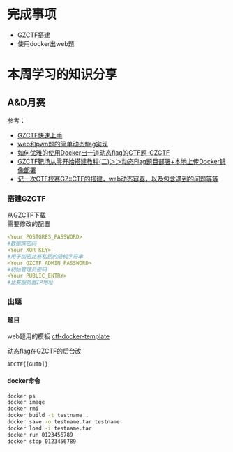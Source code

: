 # 完成事项

- GZCTF搭建
- 使用docker出web题

# 本周学习的知识分享
## A&D月赛
参考：   
- [GZCTF快速上手](https://gzctf.gzti.me/zh/guide/deployment/docker-k8s.html)
- [web和pwn题的简单动态flag实现](https://blog.csdn.net/qq_52820087/article/details/127851116)
- [如何优雅的使用Docker出一道动态flag的CTF题-GZCTF](https://sj1t.cn/2024/01/04/%E5%8A%A8%E6%80%81Flag%E5%AE%9E%E7%8E%B0/index.html)
- [GZCTF靶场从零开始搭建教程(二)＞＞动态Flag题目部署+本地上传Docker镜像部署](https://blog.csdn.net/qq_39673370/article/details/140711518?spm=1001.2014.3001.5502)
- [记一次CTF校赛GZ::CTF的搭建，web动态容器，以及包含遇到的问题等等](https://blog.csdn.net/qq_58833765/article/details/144118375)

### 搭建GZCTF
从[GZCTF](https://github.com/GZTimeWalker/GZCTF)下载    
需要修改的配置    
```yaml
<Your POSTGRES_PASSWORD>
#数据库密码  
<Your XOR_KEY>
#用于加密比赛私钥的随机字符串 
<Your GZCTF_ADMIN_PASSWORD>
#初始管理员密码 
<Your PUBLIC_ENTRY>
#比赛服务器IP地址
```
### 出题
#### 题目
web题用的模板 [ctf-docker-template](https://github.com/CTF-Archives/ctf-docker-template)    

动态flag在GZCTF的后台改  
```
ADCTF{[GUID]}
```
#### docker命令
```bash
docker ps
docker image
docker rmi 
docker build -t testname .
docker save -o testname.tar testname
docker load -i testname.tar
docker run 0123456789
docker stop 0123456789
```